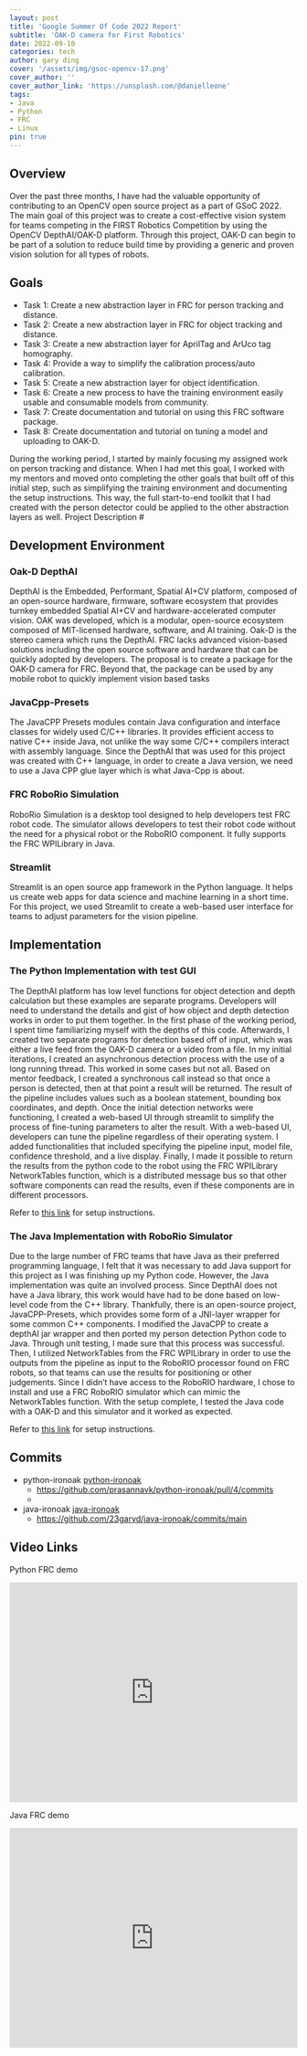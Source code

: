 ```yaml
---
layout: post
title: 'Google Summer Of Code 2022 Report'
subtitle: 'OAK-D camera for First Robotics'
date: 2022-09-10
categories: tech
author: gary ding
cover: '/assets/img/gsoc-opencv-17.png'
cover_author: ''
cover_author_link: 'https://unsplash.com/@danielleone'
tags: 
- Java 
- Python 
- FRC
- Linux
pin: true
---
```


## Overview 
Over the past three months, I have had the valuable opportunity of contributing to an OpenCV open source project as a part of GSoC 2022. The main goal of this project was to create a cost-effective vision system for teams competing in the FIRST Robotics Competition by using the OpenCV DepthAI/OAK-D platform. Through this project, OAK-D can begin to be part of a solution to reduce build time by providing a generic and proven vision solution for all types of robots.

## Goals 
- Task 1: Create a new abstraction layer in FRC for person tracking and distance. 
- Task 2: Create a new abstraction layer in FRC for object tracking and distance. 
- Task 3: Create a new abstraction layer for AprilTag and ArUco tag homography. 
- Task 4: Provide a way to simplify the calibration process/auto calibration. 
- Task 5: Create a new abstraction layer for object identification. 
- Task 6: Create a new process to have the training environment easily usable and consumable models from community. 
- Task 7: Create documentation and tutorial on using this FRC software package. 
- Task 8: Create documentation and tutorial on tuning a model and uploading to OAK-D.

During the working period, I started by mainly focusing my assigned work on person tracking and distance. When I had met this goal, I worked with my mentors and moved onto completing the other goals that built off of this initial step, such as simplifying the training environment and documenting the setup instructions. This way, the full start-to-end toolkit that I had created with the person detector could be applied to the other abstraction layers as well.
Project Description #

## Development Environment
 
### Oak-D DepthAI

DepthAI is the Embedded, Performant, Spatial AI+CV platform, composed of an open-source hardware, firmware, software ecosystem that provides turnkey embedded Spatial AI+CV and hardware-accelerated computer vision. OAK was developed, which is a modular, open-source ecosystem composed of MIT-licensed hardware, software, and AI training. Oak-D is the stereo camera which runs the DepthAI. FRC lacks advanced vision-based solutions including the open source software and hardware that can be quickly adopted by developers.  The proposal is to create a package for the OAK-D camera for FRC.  Beyond that, the package can be used by any mobile robot to quickly implement vision based tasks
 
### JavaCpp-Presets #

The JavaCPP Presets modules contain Java configuration and interface classes for widely used C/C++ libraries. It provides efficient access to native C++ inside Java, not unlike the way some C/C++ compilers interact with assembly language. Since the DepthAI that was used for this project was created with C++ language, in order to create a Java version, we need to use a Java CPP glue layer which is what Java-Cpp is about. 
 
### FRC RoboRio Simulation 

RoboRio Simulation is a desktop tool designed to help developers  test FRC robot code. The simulator allows developers to test their robot code without the need for a physical robot or the RoboRIO component.  It fully supports the FRC WPILibrary in Java.
 
### Streamlit
Streamlit is an open source app framework in the Python language. It helps us create web apps for data science and machine learning in a short time. For this project, we used Streamlit to create a web-based user interface for teams to adjust parameters for the vision pipeline.
 

## Implementation

### The Python Implementation with test GUI 
The DepthAI platform has low level functions for object detection and depth calculation but these examples are separate programs. Developers will need to understand the details and gist of how object and depth detection works in order to put them together. In the first phase of the working period, I spent time familiarizing myself with the depths of this code. Afterwards, I created two separate programs for detection based off of input, which was either a live feed from the OAK-D camera or a video from a file. In my initial iterations, I created an asynchronous detection process with the use of a long running thread. This worked in some cases but not all. Based on mentor feedback, I created a synchronous call instead so that once a person is detected, then at that point a result will be returned. The result of the pipeline includes values such as a boolean statement, bounding box coordinates, and depth. 
Once the initial detection networks were functioning, I created a web-based UI through streamlit to simplify the process of fine-tuning parameters to alter the result. With a web-based UI, developers can tune the pipeline regardless of their operating system. I added functionalities that included specifying the pipeline input, model file, confidence threshold, and a live display. 
Finally, I made it possible to return the results from the python code to the robot using the FRC WPILibrary NetworkTables function, which is a distributed message bus so that other software components can read the results, even if these components are in different processors. 

Refer to  [this link](https://23garyd.github.io/gsoc-python-linux.html) for setup instructions.
 
### The Java Implementation with RoboRio Simulator
Due to the large number of FRC teams that have Java as their preferred programming language, I felt that it was necessary to add Java support for this project as I was finishing up my Python code. However, the Java implementation was quite an involved process.  Since DepthAI does not have a Java library, this work would have had to be done based on low-level code from the C++ library. Thankfully, there is an open-source project, JavaCPP-Presets, which provides some form of a JNI-layer wrapper for some common C++ components. I modified the JavaCPP to create a depthAI jar wrapper and then ported my person detection Python code to Java. Through unit testing, I made sure that this process was successful. 
Then, I utilized NetworkTables from the FRC WPILibrary in order to use the outputs from the pipeline as input to the RoboRIO processor found on FRC robots, so that teams can use the results for positioning or other judgements. Since I didn’t have access to the RoboRIO hardware, I chose to install and use a FRC RoboRIO simulator which can mimic the NetworkTables function. With the setup complete, I tested the Java code with a OAK-D and this simulator and it worked as expected.

Refer to  [this link](https://23garyd.github.io/gsoc-java-linux.html) for setup instructions.
 
## Commits
- python-ironoak  [python-ironoak ](https://github.com/23garyd/python-ironoak)
  - https://github.com/prasannavk/python-ironoak/pull/4/commits
  - 
- java-ironoak [java-ironoak ](https://github.com/23garyd/java-ironoak)
  - https://github.com/23garyd/java-ironoak/commits/main


## Video Links

Python FRC demo
<iframe type="text/html" width="100%" height="385" src="https://www.youtube.com/embed/kZoewUklqjo" frameborder="0"></iframe>

Java FRC demo
<iframe type="text/html" width="100%" height="385" src="https://www.youtube.com/embed/Er9NpnCAC9k" frameborder="0"></iframe>





















